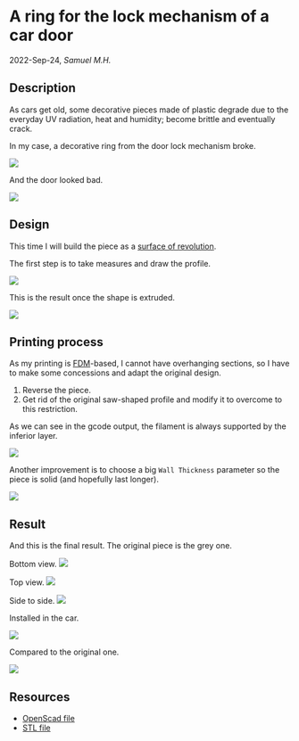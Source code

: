 # A ring for the lock mechanism of a car door

2022-Sep-24, _Samuel M.H._

## Description
As cars get old, some decorative pieces made of plastic degrade due to the everyday UV radiation, heat and humidity; become brittle and eventually crack.

In my case, a decorative ring from the door lock mechanism broke. 

![](img/piece_crack.jpg)

And the door looked bad.

![](img/door_empty.jpg)

## Design
This time I will build the piece as a [surface of revolution](https://en.wikipedia.org/wiki/Surface_of_revolution).

The first step is to take measures and draw the profile.

![](img/design.jpg)

This is the result once the shape is extruded.

![](img/scad.png)


## Printing process
As my printing is [FDM](https://en.wikipedia.org/wiki/Fused_filament_fabrication)-based, I cannot have overhanging sections, so I have to make some concessions and adapt the original design.

1. Reverse the piece.
2. Get rid of the original saw-shaped profile and modify it to overcome to this restriction.

As we can see in the gcode output, the filament is always supported by the inferior layer.

![](img/build_no_overhang.png)

Another improvement is to choose a big `Wall Thickness` parameter so the piece is solid (and hopefully last longer).

![](img/build_solid.png)



## Result
And this is the final result. The original piece is the grey one.

Bottom view.
![](img/view_bottom.jpg)

Top view.
![](img/view_top.jpg)

Side to side.
![](img/view_side.jpg)

Installed in the car.

![](img/door_piece.jpg)

Compared to the original one.

![](img/door_original.jpg)



## Resources
* [OpenScad file](car_door_lock_ring.scad)
* [STL file](car_door_lock_ring.stl)
